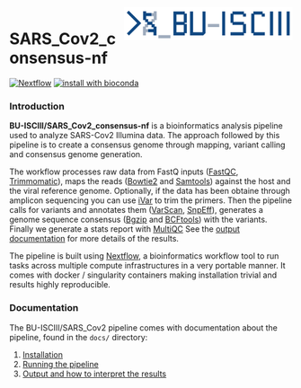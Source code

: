 <img src="docs/images/BU_ISCIII_logo.png" alt="logo" width="300" align="right"/>

# SARS_Cov2_consensus-nf
[![Nextflow](https://img.shields.io/badge/nextflow-%E2%89%A50.32.0-brightgreen.svg)](https://www.nextflow.io/)
[![install with bioconda](https://img.shields.io/badge/install%20with-bioconda-brightgreen.svg)](http://bioconda.github.io/)

<!--
[![Docker](https://img.shields.io/docker/automated/nfcore/rnaseq.svg)](https://hub.docker.com/r/nfcore/rnaseq/)
-->
### Introduction

**BU-ISCIII/SARS_Cov2_consensus-nf** is a bioinformatics analysis pipeline used to analyze SARS-Cov2 Illumina data. The approach followed by this pipeline is to create a consensus genome through mapping, variant calling and consensus genome generation.

The workflow processes raw data from FastQ inputs ([FastQC](https://www.bioinformatics.babraham.ac.uk/projects/fastqc/), [Trimmomatic](http://www.usadellab.org/cms/?page=trimmomatic)), maps the reads ([Bowtie2](http://bowtie-bio.sourceforge.net/bowtie2/index.shtml) and [Samtools](http://www.htslib.org/doc/samtools.html)) against the host and the viral reference genome. Optionally, if the data has been obtaine through amplicon sequencing you can use [iVar](http://gensoft.pasteur.fr/docs/ivar/1.0/manualpage.html) to trim the primers. Then the pipeline calls for variants and annotates them ([VarScan](http://varscan.sourceforge.net/), [SnpEff](http://snpeff.sourceforge.net/)), generates a genome sequence consensus ([Bgzip](http://www.htslib.org/doc/bgzip.html) and [BCFtools](http://www.htslib.org/doc/bcftools.html)) with the variants. Finally we generate a stats report with [MultiQC](https://multiqc.info/) See the [output documentation](docs/output.md) for more details of the results.

The pipeline is built using [Nextflow](https://www.nextflow.io), a bioinformatics workflow tool to run tasks across multiple compute infrastructures in a very portable manner. It comes with docker / singularity containers making installation trivial and results highly reproducible.

### Documentation
The BU-ISCIII/SARS_Cov2 pipeline comes with documentation about the pipeline, found in the `docs/` directory:

1. [Installation](docs/installation.md)
2. [Running the pipeline](docs/usage.md)
3. [Output and how to interpret the results](docs/output.md)
